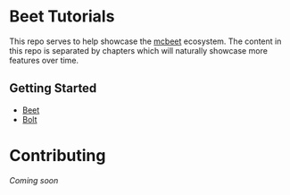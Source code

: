 # Beet Tutorials

This repo serves to help showcase the [mcbeet](https://github.com/mcbeet) ecosystem. The content in this repo is separated by chapters which will naturally showcase more features over time.

## Getting Started

- [Beet](beet/README.md)
- [Bolt](bolt/README.md)

# Contributing

*Coming soon*
